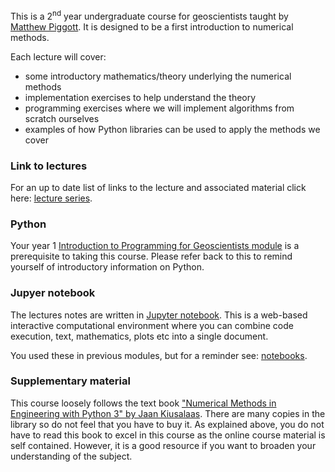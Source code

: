 This is a 2<sup>nd</sup> year undergraduate course for geoscientists taught by [Matthew Piggott](http://www.imperial.ac.uk/people/m.d.piggott).
It is designed to be a first introduction to numerical methods. 

Each lecture will cover:

* some introductory mathematics/theory underlying the numerical methods
* implementation exercises to help understand the theory
* programming exercises where we will implement algorithms from scratch ourselves
* examples of how Python libraries can be used to apply the methods we cover


### Link to lectures

For an up to date list of links to the lecture and associated material click here: [lecture series](http://matt-piggott.github.io/Numerical-methods-undergraduate/lecture_series/).


### Python

Your year 1 [Introduction to Programming for Geoscientists module](http://ggorman.github.io/Introduction-to-programming-for-geoscientists/) is a prerequisite to taking this course. Please refer back to this to remind yourself of introductory information on Python.


### Jupyer notebook

The lectures notes are written in [Jupyter notebook](https://jupyter.org/). This is a web-based interactive computational environment where you can combine code execution, text, mathematics, plots etc into a single document. 

You used these in previous modules, but for a reminder see: [notebooks](http://matt-piggott.github.io/Numerical-methods-undergraduate/notebooks/).


### Supplementary material

This course loosely follows the text book ["Numerical Methods in Engineering with Python 3" by Jaan Kiusalaas](http://www.cambridge.org/us/academic/subjects/engineering/engineering-mathematics-and-programming/numerical-methods-engineering-python-3-3rd-edition). There are many copies in the library so do not feel that you have to buy it. As explained above, you do not have to read this book to excel in this course as the online course material is self contained. However, it is a good resource if you want to broaden your understanding of the subject.


